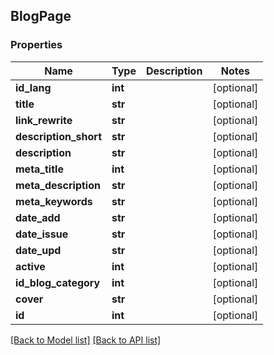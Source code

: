 ## BlogPage

### Properties
Name | Type | Description | Notes
------------ | ------------- | ------------- | -------------
**id_lang** | **int** |  | [optional] 
**title** | **str** |  | [optional] 
**link_rewrite** | **str** |  | [optional] 
**description_short** | **str** |  | [optional] 
**description** | **str** |  | [optional] 
**meta_title** | **int** |  | [optional] 
**meta_description** | **str** |  | [optional] 
**meta_keywords** | **str** |  | [optional] 
**date_add** | **str** |  | [optional] 
**date_issue** | **str** |  | [optional] 
**date_upd** | **str** |  | [optional] 
**active** | **int** |  | [optional] 
**id_blog_category** | **int** |  | [optional] 
**cover** | **str** |  | [optional] 
**id** | **int** |  | [optional] 

[[Back to Model list]](#documentation-for-models) [[Back to API list]](#documentation-for-api-endpoints)


